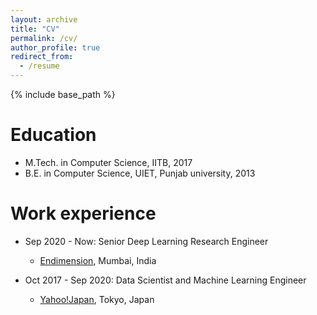 ```yaml
---
layout: archive
title: "CV"
permalink: /cv/
author_profile: true
redirect_from:
  - /resume
---
```


{% include base_path %}

Education
======
* M.Tech. in Computer Science, IITB, 2017
* B.E. in Computer Science, UIET, Punjab university, 2013

Work experience
======
* Sep 2020 - Now: Senior Deep Learning Research Engineer
  * [Endimension](https://www.endimension.com/), Mumbai, India

* Oct 2017 - Sep 2020: Data Scientist and Machine Learning Engineer
  * [Yahoo!Japan](https://www.yahoo.co.jp/), Tokyo, Japan


